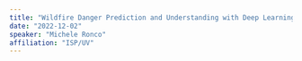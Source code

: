 ```yaml
---
title: "Wildfire Danger Prediction and Understanding with Deep Learning"
date: "2022-12-02"
speaker: "Michele Ronco"
affiliation: "ISP/UV"
---
```

